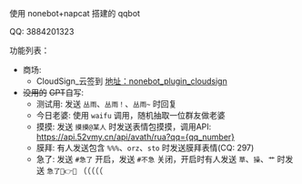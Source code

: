 使用 nonebot+napcat 搭建的 qqbot

QQ: 3884201323

功能列表：
- 商场: 
  -  CloudSign_云签到 [地址：nonebot_plugin_cloudsign](https://github.com/Monarchdos/nonebot_plugin_cloudsign)
- ~~没用的~~ ~~GPT~~自写:
  - 测试用: 发送 `丛雨`、`丛雨！`、`丛雨~` 时回复
  - 今日老婆: 使用 `waifu` 调用，随机抽取一位群友做老婆
  - 摸摸: 发送 `摸摸@某人` 时发送表情包摸摸，调用API: https://api.52vmy.cn/api/avath/rua?qq={qq_number}
  - 膜拜: 有人发送包含 `%%%`、`orz`、`sto` 时发送膜拜表情(CQ: 297)
  - 急了: 发送 `#急了` 开启，发送 `#不急` 关闭，开启时有人发送 `草`、`操`、`艹` 时发送 `急了🤣👉🤳` （（（（（
